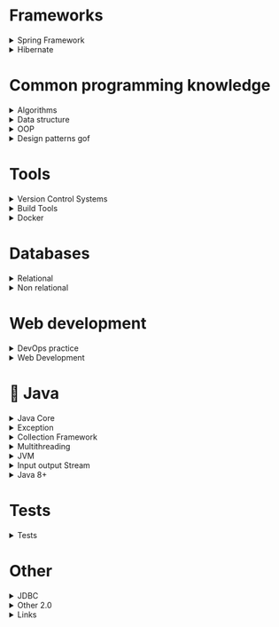 # Frameworks

<details>
  <summary> Spring Framework</summary>

## 🌱 Spring Framework


<details>
<summary>Spring Core</summary>

### Spring Core

#### 1. Scope бина

* singleton. Создается один единственный объект в контейнере. Значение по умоланию
* prototype. Возможность создать несколько объектов
* request. Создание объекта при каждом HTTP-запросе
* session. Создается объект на каждую HTTP сессию
* global-session. Создаётся один экземпляр бина на каждую глобальную HTTP сессию

#### 2. Способы конфигурации Spring

* XML based configration
* Annotation based configuration
* Java based configuration

#### 3. `@Autowired`, `@Qualifier`, `@Primary`

`@Autowired` находит подходящее значение по типу. `@Qualifier` применяется в случаях, когда по типу подходит несколько
значений, поэтому невозможно определить нужное значение с помощью `@Autowired`. `@Primary` используется над оперделенным
значением, которое нужно заинжектить, это как значение по умолчанию.

#### 4. В чем отличие сквозной функциональности и АОП?

Сквозная функционасть (Cross-cutting concern) – это функциональность, рассеянная по всему исходному коду ПО,
систематически независимая от предметной области. АОП предоставляет возможность вызывать код сквозных функций без
изменения исходного кода программы в определенный момент работы программы.

#### 5. `ApplicationContext` vs `BeanFactory`

Оба являются IoC контейнерами. `BeanFactory` обеспечивает базовую функциональность. `ApplicationContext` это
sub-interface `BeanFactory` и соответственно расширяет функциональность последнего.
Различия:

1. `BeanFactory` поддерживает ленивую загрузку, то есть он загружает бины по требованию, в то время
   как `ApplicationContext` загружает все бины сразу. Это значит, что `BeanFactory` потребляет меньше памяти.
2. `ApplicationContext` поддерживает внедрение зависимостей на основе аннотаций, а также легкую интеграцию с Spring AOP,
   а также другой полезный функционал. У `BeanFactory` этого нет

#### 6. `AnnotationConfigApplicationContext` и `ClassPathXmlApplicationContext`

`ApplicationContext context = new AnnotationConfigApplicationContext(AccountConfig.class);`
`ApplicationContext context = new ClassPathXmlApplicationContext("applicationcontext/user-bean-config.xml");`

#### 7. Как решить циклическую зависимость? Когда BeanA хочет заижектить BeanB, а BeanB хочет заинжектить BeanA.

1. Redesign
2. Использовать внедрение сеттера (или внедрение поля) вместо внедрения конструктора. Таким образом, Spring создает
   bean-компоненты, но зависимости не внедряются до тех пор, пока они не потребуются.
3. Использовать `@Lazy`. Внедряеммый компонент создатся только когда он непосредственно будет нужен:
   `@Component
   public class CircularDependencyA {

   private CircularDependencyB circB;

   @Autowired
   public CircularDependencyA(@Lazy CircularDependencyB circB) {
   this.circB = circB;
   }
   }
   `

#### 8. Как работает `@Transactional`?

#### 9. Этапы поднятия контекста.

https://habr.com/ru/post/222579/

#### 10. Виды автоматического связывания

* По имени, autowire byName,
* По типу, autowire byType,
* Через конструктор, autowire by constructor

#### 11. Bean life cycle

(annotated/xml)BeanDefinitionReader - сканирует xml и все что там видит переводит в BeanDefinition. BeanDefinition
хранит в себе информацию про бины. Контейнер отвечает за создание и хранение всех бинов.

1. Приходит `BeanDefenitionReader` в контекст, считывает декларации бинов и кладет их
   в `BeanDefenition`. `BeanDefenitions` это такая мапа, где хранится id бина, есть ли у него init-метод и все остальные
   прописанные подробности бина
2. Далее `BeanFactory` создает по нашим классам и `BeanDefenitions` объекты и помещает их в `IoC Container`. Важное
   замечание, что все бины-singletons создаются сразу при поднятии контекста и складываются в контейнер. А все
   prototypes создаются когда они нужны и не хранятся в контейнере. Это причина по которой destroy-метод для
   prototype-бина не будет работать.
3. `BeanPostProcessor` позволяет настроить наши бины до того как они попали в контейнер. Это интерефейс, у которого есть
   два метода: `postProcessorBeforeInitialization` и `postProcessorAfterinitialization`. Между ними вызывается
   init-метод (@PostConstruct если описываем аннотации с помощью аннотирования). Зачем нужен init-метод, если есть
   конструктор? Если в конструкторе мы хотим обратиться к каким-то вещам (к полю, например), которые должен настроить
   Spring, их еще нет. То есть, спринг использует конструктор чтобы создать объект и только потом настраивает объект.
4. `ApplicationListener` умеет слушать контекст спринга. Он используется как третий конструктор в трехфазовом
   конструкторе. Используется с помощью аннотации @AfterProxy.
5. `BeanFactoryPostProcessor` позволяет настраивать BeanDefenitions до того как создаются бины. Работает
   до `BeanPostProcessor`
6. `ClassPathBeanDefinitionScanner` ищет все бины аннотированные аннотацией @Component, или то, что включает в себя
   @Component

#### 12. Какие могут возникнуть проблемы, если применить @Autowired над полями?

#### 13. Что такое `EntityManager`?

</details>

<details>
<summary>Spring MVC</summary>


### Spring MVC и немного REST

#### 1. DispatcherServlet

Каждый веб-запрос, который должен обрабатывать Spring MVC проходит через DispatcherServlet, то есть он является единой
точкой входа для приложения. DispatcherServlet может делегировать обработкузапроса контроллеру, то есть классу
помеченому аннотацией @Controller. По своей сути является обычным сервлетом, наследуется от HttpServlet. Создается при
запуске приложения, а не при первом запросе к приложению. Это связано с тем, что диспетчер сервлетов сопостовляет
запросы контроллерам и все такое, и это занимает время, поэтому лучше сделать это до получения первого запроса, а не во
время обработки первого запроса. Настраивается с помощью web.xml.

#### 2. `@RequestMapping`

Раньше ипользовалась для методов с указанием http-метода, который будет обрабатывать запрос. Для методов появились
аннотации @GetMapping, @DeleteMapping, @PutMappingn и т.д. Сейчас используется на уровне класса для описания URL

#### 3. `@RequestParam` и `@PathVariable`

@RequestParam используется для обработки параметра из http-запроса.       
@PathVariable извлекает данные из URL

#### 4. `@ResponceBody` и `@RequestBody`

Аннотация `@ResponseBody` ставится на методы, которые работают с данными, а не с моделями. Ее не требуется указывать
явно, если используется `@RestController`. Обычные методы возвращают Model, а методы аннотированные `@ResponseBody`
возвращают объекты, которые конвертируются в медиа-файлы (например, в JSON) с помощью HttpMessageConverter.           
Вы можете использовать аннотацию `@RequestBody` на параметре метода, для того чтобы тело запроса конвертировалось в этот
параметр.

#### 5. Что такое View?

Используется для отображения данных пользователю. Это может быть JSP, Thymeleaf

#### 6. `@RestController`

`@RestController` ставится на класс-контроллер вместо `@Controller`. Она указывает, что этот класс оперирует не
моделями, а данными. Она состоит из аннотаций `@Controller` и `@RequestBody`.

#### 7. Что такое `HttpMessageConverter`?

`HttpMessageConverter` конвертирует запрос в объект и наоборот.       
Spring имеет несколько реализаций этого интерфейса, а вы можете создать свою.       
В этом случае DispatcherServlet не использует Model и View.         
В REST вообще не существует Model и View. Есть только данные, поставляемые контроллером, и представление ресурса, когда
сообщение конвертируется из медиа-типа(json, xml...) в объект.

#### 8. `RestTemplate` vs `WebClient`

`RestTemplate` это синхронный клиент для выполнения HTTP-запросов. `RestTemplate` отправляет запрос, и простаивает,
ожидая пока будет доступен ответ, из-за чего является намного медлительнее, чем `WebClient`, который получает "
уведомление" о том, что ответ доступен.

#### 9. Асинхронные запросы

Асинхронный запрос позволяет выполнить нам "тяжеловесный" запрос, например извлечение большого количества данных из бд,
не блокируя выполнение основного потока. То есть наш "тяжеловесный" поток будет выполняться, но приложение не будет
простаивать, дожидаясь пока запрос выполнится, а продолжит свою нормальную работу.

#### 10. WebSockets

WebSockets — это двунаправленное, **постоянное** соединение между веб-браузером и сервером. Как только соединение
WebSocket установлено, соединение остается открытым до тех пор, пока клиент или сервер не решит закрыть это соединение.
Это быстрее, чем http-запросы, так как избегает все "все рукопожатия" при каждой передаче данных.     
Типичным вариантом использования может быть ситуация, когда в приложении несколько пользователей общаются друг с другом,
например, в чате.

</details>

<details>
<summary>Spring Boot</summary>

### Spring Boot

#### 1. Что нам дает Spring Boot?

* Встроенный сервер-приложение - контейнера сервлетов (Tomcat)
* Авто-кнфигурация
* Страртеры

#### 2. Какие аннотации включены в `@SpringBootApplication`?

* `@Configuration`
* `@EnableAutoConfiguration`
* `@ComponentScan`

#### 3. Что такое стартеры?

Эта такая зависимоть, которая содержит в себе другие зависимости. В итоге вместо того чтобы добавить несколько
зависимостей, мы добавляем одну, которая содержит в себе
список нужных нам зависимостей.
Также благодаря стартерам у нас настраивается авто-конфигурация.

#### 4. Есть разница если мы используем starter'ы илии пропишем все зависимости вручную, кроме того что изменится количество строк?

У стартеров есть автоконфигурация. Поэтому благодаря стартерам нам не надо настраивать конфигурацию вручную.

#### 5. Как создать свой стартер?

Краеугольным камнем инфраструктуры Spring Boot являются __AutoConfiguration-классы__, которые Spring Boot находит при
запуске приложения и использует для автоматического создания и конфигурирования бинов.

#### 6. `@ComponentScan`, `@Import`

С помощью `@ComponentScan` указывается место, в котором нужно искать бины для создания. Если место не указано, то
сканироваться будет текущий пакет.          
`@Import` указывает конкретное место, конкретный класс, откуда мы хотим взять бины.

#### 7. `@Component`

Помечаем класс, который хотим собрать в бин.

#### 8. `@Component` vs `@Bean`

1. `@Component` auto detects and configures the beans using classpath scanning whereas `@Bean` explicitly declares a
   single bean, rather than letting Spring do it automatically.
2. `@Component` is a class level annotation whereas `@Bean` is a method level annotation and name of the method serves
   as the bean name.
3. `@Component` need not to be used with the `@Configuration` annotation where as `@Bean` annotation has to be used
   within the class which is annotated with `@Configuration`.

#### 9. `@Service`, `@Repository`

Помимо `@Component` в обоих аннотациях, в `@Repository` зашита обработка исключений. В `@Service` нет дополнительных
функций, это просто маркер, что этот класс содержит бизнес-логику.

#### 10. Differences between `applicationContext.xml` and `spring-servlet.xml` in Spring

In short, `applicationContext` is the central interface in Spring. It provides configuration information for an
application. `spring-servlet.xml`is part of the Spring MVC framework. We declare in this file the component scans for
controllers.

</details>

</details>




<details>
    <summary>Hibernate</summary>

#### 1. Что такое `ORM`?

ORM (Object-Relational Mapping) - технология программирования, которая позволяет предствавлять БД в виде сущностей
объектно-ориентированного программирования.

#### 2. Что такое `JPA`?

JPA (Java Persistence API) - это спецификация которая описывает какими средствами мы можем связать БД и сущности ООП.

#### 3. Что такое `Hibernate`?

Hibernate - это реализация JPA.

#### 4. Что такое проблема `n+1` и как она решается в Hibernate?

Проблема N + 1 возникает, когда фреймворк доступа к данным выполняет N дополнительных SQL-запросов для получения тех же
данных, которые можно получить при выполнении одного SQL-запроса. Проблема заключается в выполнении множества
дополнительных запросов, которые в сумме выполняются уже существенное время, влияющее на быстродействие.

_Эти дополнительные SQL select-ы нужны для заполнения поля, ссылающегося на другую сущность(и).     
Здесь N — количество объектов, возвращаемых первым явным select-ом. Для каждого из них надо заполнить поле, вот и
получается еще N select-ов._

Для решения проблемы использум не простой select, а select с join fetch, который преобразуется в SQL с inner join.
Рекомендуется также всегда выставлять fetch = FetchType.LAZY — на те случаи, когда заполненное поле Topic не нужно.

#### 5. Стратегии наследования в Hibernate

1. __(depricated)__  Своя таблица для каждого класса иерархии.   
   Допустим, есть какой-то базовый класс. От него наследуются два класса. Эти два класса будут отображением двух таблиц
   в бд. Чтобы технически это провернуть
   нужно базовый класс пометить аннотацией `@MappedSuperclass`, а производные классы традиционным `@Entity`. Тогда в
   табличках, которые соответсвуют производным классам, будут колонки соответсвующие полями как из производного класса,
   так и из базового. Если мы хотим чтобы название колонки в таблице отличалось от имени поля в родительском классе, то
   для этого есть аннотация `@AttributeOverride`, которая применима для данной стратегии._

2. Одна таблица для каждого класса с объединениями (UNION).   
   Аналогична пункту 1, но имеет ряд преимуществ. Для реализации данной стратегии следует базовый класс пометить
   аннотациями `@Entity` и `@Inheritance(strategy = InheritanceType.TABLE_PER_CLASS)`. Также в базовом классе необходим
   идентификатор.
   _Недостатки:_ появляются проблемы с генераторами ключей и другие проблемы целостности данных.   
   _Не рекомендуется использовать._

3. `Single Table`   
   Нужна если мы имеем иерархию классов, которую мы хотим отобразить на одну таблицу. Над базовым классом используем
   аннотации `@Entity` и `Inheritance (strategy = InheritanceType.SINGLE_TABLE)`. Также есть одна особенность реализации
   такой стратегии. Она заключается в том, что для каждого запроса будет определяться конкретный подклас с
   помощью `селектора`. Поэтому нужно базовый класс пометить
   аннотацией `@DiscriminatorColumn(name = "some_column_name")`. Каждый класс иерархии может указать свое значение
   селектора с помощью аннотации `@DiscriminatorValue("name")`. Базовому классу также необхид идентификатор.   
   _Преимущества:_ избегаем джоинов   
   _Недостатки:_ теряем третью нормальную форму и не можем указать NOT NULL (???)
4. `Joined Table`  
   Каждый класс иерархии соответсвует таблице в бд. Базовый класс должен содержать
   аннотацию `@Entity`, `@inheritance (strategy = InheritanceType.JOINED)`, должен содержать идентификатор.    
   _Преимущества:_ сохраняем третью нормальную форму, можем указать NOT NULL   
   _Недостатки:_ Появляются JOIN в запросах

#### 6. Отношения композиции.

_OneToOne_ не рекомендуется использовать, так как у нас появляется неоправданный JOIN. Для отображения композиции в
общую таблицу следует использовать `@Embedable` (над полем) или `@Embeded` (над классом). Эти аннотации взаимозаменяемы.

#### 7. Entity Manager

Каждый экземпляр Entity Manager (EM) определяет сеанс взаимодействия с БД.

#### 8. Стратегии генерации первичного ключа

Генераторы нужны для того, чтобы определять каким образом наши сущности будут получать значения.

* __GenerationType.AUTO__ - выбор осуществляется самим Hibernate, выбор осуществляется на основании диалекта. Не самый
  лучший способ, так как лучше определять стратегию явно
* __GenerationType.IDENTITY__ - первичный ключ будет генерироваться на основании типа данных identity, который встроен в
  БД
* __GenerationType.SEQUENCE__ - используется последовательность - специальный объект БД для генерации уникального числа
* __GenerationType.TABLE__ - используется отдельная таблица для генерации и хранения первичного ключа. Имеет наихудшую
  производительность, рекомендуетсяя избегать

#### 9. Fetch стратегии

1. LAZY - данные подгружаются при первом запросе к ним
2. EAGER - данные подгружаются при создании объекта

#### 10. Виды кэша в Hibernate

Довольно часто в java приложениях с целью снижения нагрузки на БД используют кеш.

* Кеш первого уровня (first-level cache) - этот кеш привязан к объекту сессии. Hibernate использует его по умолчанию и
  его нельзя отключить.
* Кеш второго уровня (second-level cache) - если кэш первого уровня привязан к одной сессии, то кэш второго уровня может
  пользваоться всеми сессиями, поэтому у него шире функционал и возможности. У Hibernate нет своей реализации такого
  кеша, поэтому его надо дополнительно настраивать. Также чтение из кеша второго уровня происходит если объект не был
  найден в кеше первого уровня. Кэш второго уровня не хранит сами объекты, а лишь информацию об объектах (в структуре
  похожей на мапу). По умолчанию зависимости класса не кэшируются, но это можно настроить.
* Кеш запросов (query cache) - кэширует запросы. В отличии от кэша второго уровня в качестве ключа к данным кеша
  выступает не идентификатор объекта, а совокупность параметров запроса. А сами данные - это объекты удовлетворяющие
  параметрам запроса.

#### 11. Различие методов `get()` и `load()`.

#### 12. `@Transient`

Поле помеченное такой аннотацией не будет добавлено в БД.

#### 13. Требования к классу Entity

1. Должен быть помечен аннотацией `@Entity`
2. Должен иметь конструктор без аргументов
3. Класс не должен быть final
4. Должен иметь поле помеченное аннотацией `@Id`.

#### 14. `@Transactional`

https://easyjava.ru/spring/spring-data-access/izolyaciya-i-rasprostranenie-tranzakcij-v-spring/

#### 15. Cascade Types

Определяет взаимоотношения между объектами

* ALL поддержка всех каскадных типов
* PERSIST распространяет операцию сохранения от родительского к дочернему объекту. When we save the person entity, the
  address entity will also get saved
* MERGE
* REMOVE если удаляем данные родителя, удалятся и дочерние данные
* REFRESH
* DETACH

</details>

# Common programming knowledge



<details>
    <summary>Algorithms</summary>

#### 1. Сложность алгоритма

Обычно оценивают **по времени** выполнения **или** **по** используемой **памяти**.   
Как я поняла, обычно сложность алгоритмов сортировки и поиска оценивают по времени.

_n_ — количество элементов входных данных. Проще говоря, нужно понимать сколько нам нужно перебрать элементов, чтобы
достигнуть нужного. Дальше со временем и памятью это навороты из математики

**O(n) — линейная сложность**       
Например, чтобы найти максимальный элемент в не отсортированном массиве, нужно пройтись _по всем_ элементам этого
массива.

**O(log(n)) — логарифмическая сложность**            
Логарифмом числа b по основанию a называют показатель степени с основанием a, равной b. То есть, **попросту говоря,
логарифм — это степень, в которую нужно возвести a для получения b**. По идее, теперь можно понять почему алгоритм с
логарифмической сложностью быстрее: логарифм от n с основанием 2 меньше, чем n и n2

**O(n log(n)) — линейно-логарифмическая сложность**      
O(n*log(n))

**O(n2) — квадратичная сложность**    
По идее тут все понятно

## Алгоритмы сортировки

#### 1. Сложность алгоритмов сортировки

![alt-текст](https://github.com/Primisen/interview/blob/master/pictures/%D1%81%D0%BB%D0%BE%D0%B6%D0%BD%D0%BE%D1%81%D1%82%D1%8C%20%D0%B0%D0%BB%D0%B3%D0%BE%D1%80%D0%B8%D1%82%D0%BC%D0%BE%D0%B2%20%D1%81%D0%BE%D1%80%D1%82%D0%B8%D1%80%D0%BE%D0%B2%D0%BA%D0%B8.png)

#### 2. Пузырьковая сортировка

Сравниваем соседние элементы, если они расположены не по порядку, то меняем их местами. Так проходимся по всему массиву
несколько раз пока не отсортируем весь массив. Прост в понимании, но зато очень непроизводительный.

#### 3. Быстрая сортировка

Выбирается случайный элемент, вокруг которого мы сортируем остальные элементы: меньшие перемещаем левее этого элемента,
большие ставим правее. Далее рекурсивно мы сортируем таким же способом левую и правую часть от этого элемента.

#### 4. Сортировка вставками

В общем, по порядку идем по элементам массива. Берем элемент и сразу же ставим его в нужную позицию в массиве. Так
массив условно делится на отсортированную часть и несортированную.

![](https://github.com/Primisen/interview/blob/master/pictures/%D1%81%D0%BE%D1%80%D1%82%D0%B8%D1%80%D0%BE%D0%B2%D0%BA%D0%B0%20%D0%B2%D1%81%D1%82%D0%B0%D0%B2%D0%BA%D0%B0%D0%BC%D0%B8.gif)

#### 5. Сортировка слиянием

Массив делится на подмассивы до тех пор, пока каждый подмассив не будет содержать по одному элементу. Далее происходит
слияние. Каждый подмассив сортируется с соседним и сливается, образуя отсортированный подмассив из двух элементов. Далее
каждый из этих подмассивов по два элемента снова сортируется с соседним и сливается и так до конца сортировки.

![](pictures/Merge-sort-.gif)

#### 6. Сортировка выбором

Условно делим массив на две части: отсортированную часть и неотсортированную. В неотсортированной части (при первой
итерации это весь массив) находим _наименьший_ элемент и _меняем_ его с первым элементом. И так далее: снова в
неотсортированном подмассиве ищем наименьший элемент и меняем его с первым элементом неотсортированного подмассива.

![](pictures/selection-sort.gif)

#### 7. Какую сортировку Java использует по умолчанию?

* Быструю сортировку.
* Параллельную сортировку (с Java 8)

## Алгоритмы поиска

#### 1. Линейный поиск

Все элементы поочередно, линейно сравниваются с искомым

#### 2. Бинарный поиск

Работает только на отсортированной структуре данных.            
Сравниваем средний элемент с искомым. Если средний элемент больше искомого, значит ищем в левой половине, там где
элементы меньше, иначе ищем в правой половине от среднего. И так рекурсивно пока не надем нужное значение.


</details>





<details>
    <summary>Data structure</summary>

#### 1. Часто используемые структуры данных

* Массив (Array)
* Стек (Stack)
* Очередь (Queue)
* Связный список (Linked List)
* Дерево (Tree)
* Граф (Graph)
* Префиксное дерево (Trie)
* Хэш-Таблица (Hash Table)

#### 2. Сложность структур данных

![alt-текст](https://github.com/Primisen/interview/blob/master/pictures/%D1%81%D0%BB%D0%BE%D0%B6%D0%BD%D0%BE%D1%81%D1%82%D1%8C%20%D1%81%D1%82%D1%80%D1%83%D0%BA%D1%82%D1%83%D1%80%20%D0%B4%D0%B0%D0%BD%D0%BD%D1%8B%D1%85.png)

#### 3. Stack

LIFO — Last in first out

#### 4. Queue

FIFO — First in first out

#### 5. Виды деревьев

* Бинарное дерево

#### 6. Бинарное дерево

Значение левого потомка меньше значения родителя, а значение правого потомка больше значения родителя.

#### 7. Виды деревьев

#### 8. Какие преимущества и недостатки красно-черного дерева?

#### 9. хэш-таблица

</details>





<details>
    <summary>OOP</summary>

#### 1. Что такое полиморфизм?

Интерфейс один, поведение разное. При этом сущности взаимозаменяемы: где используем базовый класс, там мы можем
использовать и производный класс.

#### 2. Виды полиморфизма в Java

Раннее (статическое) связывание - перегрузка.
Позднее (динамическое) связыванеи - переопределение.

#### 3. Ассоциация; агрегация, композиция.

Ассоциация означает связь между классами. Агрегация и композиция частные случаи ассоциации.

Агрегация означает слабую связь между классами: когда классы могут существовать отдельно друг от друга. В таком случае
объект, от которого зависит проектируемый класс, создается
в другом месте (не в самом классе) и внедряется через конструктор.

Композиция означает сильный вид связи: когда внедряемый объект не может существовать отдельно от проектируемого класса.
В таком случае объект создается в самом классе.

![alt-текст](https://github.com/Primisen/interview/blob/master/pictures/association.png "")


</details>




<details>
    <summary>Design patterns gof</summary>

#### 1. Классификация паттернов проектирования

* порождающие - создают объекты
* структурные - создают иерархии классов
* поведенческие - определяют взаимодейвие между объектами

#### 2. Шаблон проектирования `Proxy`

Предоставляет объект, который перехватыет все сообщения к другому объекту и контролирует доступ к другому объекту.

В каких случаях полезен: например, создание реального объекта может быть сложным и ресурсозатратным, и в proxy мы можем
оптимизировать всё это.

Схема: Есть интерфейс, с которым работает клиент. Этот интерфейс реализует какой-то основной класс и наш класс proxy.
Так как класс-прокси имеет в себе ссылку на основной класс,
он управляет жизненным циклом основного класса. И, в итоге, клиент будет работать именно с классом proxy.
![alt-текст](https://github.com/Primisen/interview/blob/master/pictures/proxy.png "Proxy")

#### 3. `Decorator`

Дополнительное поведение для нашего объекта. Мы оборачиваем наш класс в обертки, у которых есть дополнительный
функционал. В итоге функционал всех оберток сложится и выполнится.
Пример кода:
`Decorator c = new DecoratorHello(new DecoratorComma(new DecoratorSpace(new MainComponent())));`

#### 4. Виды `Proxy`, в чем их отличия

#### 5. Паттерн Стратегия, привести пример из жизни

Поведенческий паттерн. Его задача - обозначить алгоротмы для решения схожих задач, вынести эти алгоритмы в отдельные
классы и по ходу выполнения программы использовать нужный алгоритм. Схожие задачи - это могут быть фильтры. Если мы
создадим один класс для всех-всех фильтров, то этот класс разрастется, методы будут сильно связаны и изменены, возрастет
риск возникновения багов, поэтому эти фильтры лучше разнести по разным классам по категориям. И в нужном месте
подставить нужную реализацию.

#### 6. Шаблонный метод

Поведенческий паттерн. Тут всё просто, есть класс в котором определен базовый алгоритм, от него наследуются классы,
которые могут добавлять детали к этому алгоритму, но при этом основу алгоритма они не изменяют.

#### 7. Паттерн Состояние, привети пример из жизни

Поведенческий шаблон проектирования. Паттерн позволяет менять поведение в зависимости от своего состояния.

#### 8. Паттерн Комманда

Как я поняла, этот паттерн инкапсулирует какое-то действие. В зависимости от ситуации, будет применено конкретное
действие, конкретная комманда.

#### 9. Чем отличается паттерн Состояние от паттерна Стратегии?

Выбор определенного поведения зависит от состояния объекта в случае с паттерном Состояние, а в случае со Стратегией
выбор реализации осуществляется клиентом.


</details>




# Tools





<details>
    <summary>Version Control Systems</summary>

<details>
<summary>Common questions</summary>

### Common question

#### 1. Для чего нужны системы контроля версий?

Системы контроля версий сохраняют разные версии файлов. Это дает нам возможность просмотреть историю измения файла, а
также вернуть состояние файла к предыдущей версии.

#### 2. Виды систем контроля версий

* **Локальная VCS**. В БД хранятся записи обо всех изменениях файлов. Позволяет откатиться к предыдущим изменениям, но
  является абсолютно локальной, что неудобно при работе в команде. Примером является _RCS_.
* **Централизованная VCS**. Все изменения файлов хранятся на едином сервере. Упрощает коллективную работу, так как
  сервес с исходным кодом доступен нескольким людям, но в случаее неисправности сервера, весь исходный код будет утерян,
  так как хранится в единственном экземпляре только на сервере. Примеры — CVS, Subversion(SVN), Perforce.
* **Распределенная VCS**. Хранение кода стало более надежным, так как он хранится у каждого локально, что позволяет его
  восстановить из любой локальной копии. Mercurial, Bazaar, Darcs и Git.

#### 3. SVN vs Git

* Git распределенная система контроля версий, SVN централизованная
* Git сохраняет метаданные об изменениях файла, SVN сохраняет сами файлы. Git экономит место и получается рабтает
  быстрее
* В Git проще процесс сливания веток, в SVN сложнее, конфликты приходится разруливать руками
* SVN проще Git'а в освоении

</details>

<details>
<summary>Git</summary>

### Git

#### 1. Модели/стратегии ветвления в Git

**GitHub Flow**

1. Код в ветке master должен быть всегда рабочим и готовым к развертыванию в любое время.
2. При разработкеновой функциональности создается новая ветка от master-ветки и дается ей понятное, говорящее название.
   Разработка новой функциональности ведется только в этой новой ветке.
3. После того как функционал написан, открыть pull request, после ревью и апрува код мержится в master.
4. Новая версия мастера тут же должна быть развернута на сервере.

**GitFlow**

1. От master ветки создается ветка development в которой ведется разработка. Master по-прежнему остается всегда рабочим.
2. От development-ветки может быть создано три типа веток: feature-ветка (разработка новой фнкциональности),
   release-ветка (после написания функционала в этой ветке ведется подготовка к релизу новой версии приложения и
   устранению дефектов), hotfix-ветка (быстрое утсранение дефектов обнаруженных в проде самими пользователями). Все
   мержится сразу в development и только потом в master.

**The Forking Workflow**                
Обычно применяется для open-source разработки. Сущетвует оригинальный репозиторий. Тот кто хочет внеси изменения в этот
репозиторию делают форк репозитория, и работает в дрегом репозиториии. Владелец оригинального репозитория вправе
отклонить предлагаемые изменения. Или смержить их в оригинальный репозиторий.

#### 2. Основные состояния файлов

_измененный_, _индексированный_, _зафиксированный_

_You are changed file_, _git add_, _git commit_

#### 3. Merge vs Rebase

Обе комманды предназначены для внесения изменений из одной ветки в другую, но делают они это по-разному.            
`git merge` объединяет несколько веток, история коммитов остается в первозданном виде, добавляется только коммит
слияния.           
`git rebase` повторно применяет коммиты поверх другой базовой ветки. По сути создаются совершенно новые коммиты, хоть и
идентичные по содержанию со старыми. Старые тем временем удаляются.

* При merge мы решаем возникшие конфликты в одном коммите слияния. При rebase мы проходимся по каждому коммиту, и
  разрешаем конфликты в каждом коммите.

Git merge:          
![alt-текст](https://github.com/Primisen/interview/blob/master/pictures/git-merge.png "merge")

Git rebase:             
(P.S. из ветки feature сделан rebase ветки main)            
![alt-текст](https://github.com/Primisen/interview/blob/master/pictures/git-rebase.png "rebase")

Еще про rebase.         
Как делать не надо (из ветки main сделан rebase ветки feature):         
![alt-текст](https://github.com/Primisen/interview/blob/master/pictures/git-rebase-BAD-practice.png "так делать не надо")

#### 4. cherry-peak

Позволяет забрать коммит из одной ветку и вставить ее в текущую.

#### 5. Как из нескольких коммитов сделать одни?

`git squash`

#### 6. interactive rebase

Инструмент для исправления коммитов.

#### 7. `git stash` и `git stash applye`

`git stash` — откладывает изменения         
`git stash applye` — возвращает отложенные изменения

</details>
</details>




<details>
<summary>Build Tools</summary>


<details>
<summary>Common questions</summary>


### Common

#### 1. Какие есть сборщики проектов?

* _Ant_            
  Основным преимуществом Ant является его гибкость. Ant не навязывает никаких соглашений о написании кода или структуры
  проекта. Следовательно, это означает, что Ant требует, чтобы разработчики сами писали все команды, что иногда приводит
  к огромным файлам построения XML, которые трудно поддерживать.
  Поскольку никаких соглашений нет, простое знание Ant не означает, что мы быстро поймем любой файл сборки Ant. Скорее
  всего, потребуется некоторое время, чтобы привыкнуть к незнакомому файлу Ant, что является недостатком по сравнению с
  другими, более новыми инструментами.              
  Для описания сборки используется xml-файл           
  В начале не было встроенной поддержки зависимостей, что и привело к созданию Maven

* _Maven_               
  Встроенная поддержка зависимостей, строгая структура проекта. Поддерживает плагины. Также используется xml-файл для
  описания сборки.        
  Из-за строгой стандартизации, в мавен сложно описать собственные сценарии сборки, сложная настройка цели (что такое
  цели в maven см. ниже). Поэтому пояился Gradle, который вмещает в себе гибкость Ant и фичи Maven

* _Gradle_      
  Gradle использует обственный DSL (Domain Specific language, DSL — «язык, специфичный для предметной области») — язык
  программирования, специализированный для конкретной области применения) основанный на Groovy или Kotlin. Это привело к
  уменьшению размера файлов конфигурации и уменьшению беспорядка, поскольку язык был специально разработан для решения
  конкретных проблем предметной области.             
  Файл конфигурации Gradle по соглашению называется build.gradle в Groovy или build.gradle.kts в Kotlin.

</details>

<details>
<summary>Maven</summary>

### Maven

#### 1. Maven Build Lifecycle

There are three built-in lifecycles:

* _default_: the main lifecycle, as it's responsible for project deployment
* _clean_: to clean the project and remove all files generated by the previous build
* _site_: to create the project's site documentation      
  Each lifecycle consists of a sequence of phases. The default build lifecycle consists of 23 phases, as it's the main
  build lifecycle.
  On the other hand, the clean life cycle consists of 3 phases, while the site lifecycle is made up of 4 phases.

#### 2. Maven Phase

A Maven phase represents a stage in the Maven build lifecycle. Each phase is responsible for a specific task.

Here are some of the most important phases in the default build lifecyc le:

* **validate**: check if all information necessary for the build is available
* **compile**: compile the source code
* **test-compile**: compile the test source code
* **test**: run unit tests
* **package**: package compiled source code into the distributable format (jar, war, …)
* **integration-test**: process and deploy the package if needed to run integration tests
* **install**: install the package to a local repository
* **deploy**: copy the package to the remote repository           
  Пропустить фазу нельзя, если, к примеру, мы запускаем фазу package, то все предыдущие фазы выполнятся

#### 3. Maven Goal

Each phase is a sequence of goals, and each goal is responsible for a specific task.

When we run a phase, all goals bound to this phase are executed in order.

Here are some of the phases and default goals bound to them:

* compiler:compile – the compile goal from the compiler plugin is bound to the compile phase
* compiler:testCompile is bound to the test-compile phase
* surefire:test is bound to the test phase
* install:install is bound to the install phase
* jar:jar and war:war is bound to the package phase

#### 4. В чем отличие `<dependencies>` от `<dependencyManagement>`?

Maven поддерживает что-то типо наследования, когда, например, у нас есть два maven-проекта и мы хотим связать их, то мы
создаем третий maven-проект, который будет являться родительским для наших двух.       
Когда у нас такой проект, есть риск того, что в кадом подпроекте будут свои _версии_ зависимостей.      
Решением такой проблемы может быть `<dependencyManagement>`. В родительском pom.xml в теге `<dependencyManagement>` мы
описываем зависимости и их версии. Далее, при добавлении зависимостей в дочерний pom.xml, мы не указываем версию — она
подтягивается из родительского проекта из тега `<dependencyManagement>`. Таким образом мы можем использовать
унифицированные версии для зависимостей дочерних модулей, не указывая версию в каждом дочернем модуле.

#### 5. `scope` в зависимостях

Dependency scope is used to limit the transitivity of a dependency and to determine when a dependency is included in a
classpath.

There are 6 scopes:

_compile_       
This is the default scope, used if none is specified. Compile dependencies are available in all classpaths of a project.
Furthermore, those dependencies are propagated to dependent projects.

_provided_       
This is much like compile, but indicates you expect the JDK or a container to provide the dependency at runtime. For
example, when building a web application for the Java Enterprise Edition, you would set the dependency on the Servlet
API and related Java EE APIs to scope provided because the web container provides those classes. A dependency with this
scope is added to the classpath used for compilation and test, but not the runtime classpath. It is not transitive.

_runtime_        
This scope indicates that the dependency is not required for compilation, but is for execution. Maven includes a
dependency with this scope in the runtime and test classpaths, but not the compile classpath.

_test_       
This scope indicates that the dependency is not required for normal use of the application, and is only available for
the test compilation and execution phases. This scope is not transitive. Typically this scope is used for test libraries
such as JUnit and Mockito. It is also used for non-test libraries such as Apache Commons IO if those libraries are used
in unit tests (src/test/java) but not in the model code (src/main/java).

_system_     
This scope is similar to provided except that you have to provide the JAR which contains it explicitly. The artifact is
always available and is not looked up in a repository.

_import_     
This scope is only supported on a dependency of type pom in the <dependencyManagement> section. It indicates the
dependency is to be replaced with the effective list of dependencies in the specified POM's <dependencyManagement>
section. Since they are replaced, dependencies with a scope of import do not actually participate in limiting the
transitivity of a dependency.

#### 6. Как вынести версии зависимостей Spring в одно место?

    <properties>
        <spring.version>4.2.0.RELEASE</spring.version>
    </properties>

    <dependencies>
        <dependency>
            <groupId>org.springframework</groupId>
            <artifactId>spring-context-support</artifactId>
            <version>${spring.version}</version>
        </dependency>
    </dependencies>  

#### 7. Различие между jar vs war

И то, и то является архивом, но **war** используется только для web-приложений. Для запуска war-архива нам нужен сервер,
напрмер, Tomcat. Также имеет строгую структуру. **Jar** может иметь любую структуру, использоваться в качестве
java-библиотек, плагинов, любого другого приложения.

#### 8. Что такое артефакты?

Артефакт — это результат, созданный после сборки проекта Maven. Это может быть, например, jar , war или любой другой
исполняемый файл.

#### 9. Работа с плагинами

Чтобы добавить Мавен-плагин в проект, его описание, аналогично зависимостям, нужно поместить в pom.xml в тег `<build>`
и `<plugins>`.

</details>

</details>

<details>
<summary>Docker</summary>
</details>


# Databases

<details>
    <summary>Relational</summary>

#### 1. Что такое ACID и за счет чего обеспечивается каждое правило?

+ __Атомарность__ означает что транзакция или выполнится полностью, или не выполнится вообще. Не будет так, что часть
  команд транзакции выполнится, а другая часть нет. Обеспечивается с помощью rollback(система откатится до предыдущего
  состояния)
+ __Согласованность__ - значит что данные сохраняют свою целостность, логичность, что они будут находиться в таком виде,
  в каком задумывалась. Обеспечивается самим разработчиком
+ __Изолированность__ - означает что все транзакции выполняются изолированно друг от друга, то есть одна транзакция не
  сможет прочить/использовать данные другой транзакции. Это гарантируется уровнями изолированности
+ __Надеждность__ - даже если что-то произошло с устройством, где выполнилсь транзакции, после починки БД останется в
  исходном состоянии без изменений. Обеспечивается с помощью журнала транзакций

#### 2. Журнал транзакций

СУБД сохраняет информацию для восстаовления БД для случаев логических или физических сбоев.
Если конкретнее, то в последоватльном порядке записываются все изменения, происходившие с БД.

#### 3. Уровни изоляции транзакций

| Уровень изоляции                | Фантомное чтение | Неповторяющееся чтение | "Грязное" чтение | Потерянное обновление |
|---------------------------------|------------------|------------------------|------------------|-----------------------|
| __SERILIZABLE__                 | +                | +                      | +                | +                     |
| __REPEATABLE READ__ (MySQL)     | -                | +                      | +                | +                     |
| __READ COMMITTED__ (PostgreSQL) | -                | -                      | +                | +                     |
| __READ UNCOMMITTED__            | -                | -                      | -                | +                     |

__READ UNCOMMITED__ (самая низкая согласованность, самая высокая производительность)    
__READ COMMITED__         
__REPEATABLE READ__        
__SERIALIZABLE__ (самая высокая согласованность, самая низкая производительность) - две транзакции в обсолютной изоляции
друг от друга.

#### 4. Проблемы параллельного выполнения транзакций

+ __Фантомное чтение__ - одна транзакция выбирает значения по некоторому _условию_ и получила один результат. Потом,
  вторая транзакция добавляет данные, которые соответсвуют этому условию. Первая транзакция повторяет чтение, и получает
  данные, которых раньше не было, то есть _другое количество строк_.
+ __Неповторяющееся чтение__ - транзакция прочитала данные один раз и получила один результат. Потом снова прочитала, но
  получила другие данные. Все дело в том, что вторая транзакция изменила данные во время работы первой. Различие с
  фантомным чтением в том, что здесь не изменяется количество строк, _изменились_ только _существующие данные_.
+ __"Грязное" чтение__ - также одна транзакция изменяет данные, вторая читает. Первая транзакция изменила данные, вторая
  считала эти данные. Первая транзакция откатила свои изменения. Вторая транзакция продолжает работать с измененными
  неактуальными значениями.
+ __Потерянное обновление__ - две транзакции одновременно изменяют одни и те же данные. Исходные данные у обоих
  транзакций были одинаковые, а в итоге в БД запишутся изменения той транзакции, которая закончила работу последней.

#### 6. `HAVING` vs `WHERE`

`HAVING` аналогичен `WHERE` с единственным отличием что он используется для групп.

#### 7. Можно  ли использовать HAVING без WHERE?

Можно.

#### 8. Назовите агрегатные функции в SQL.

SUM, MIN, MAX, AVG, COUNT

#### 9. Что такое SQL инъекции?

Когда мы можем в SQL запрос внедрить SQL команды, который приведут к неправильному поведению программы

#### 9. Cложность поиска по индексу

Логарифмическая `O(log(n))`

#### 9. Виды связей между таблицами в реляционной БД. Как реализуются эти связи?

* Один к одному (Уникальное значение ссылается на другое уникальное значение. Например, когда таблицы связаны по
  первичным ключам)
  ![](https://github.com/Primisen/interview/blob/master/pictures/one-to-one.png)
* Один ко многим (Наиболее часто встречающеея отношение. Когда уникальное значение связано с неуникальным столбцом, то
  есть одной запсии соответсвует несколько других из другой таблицы)
* Многие ко многим

#### 10. Нормализация БД (первые три нормальные формы)

**1.** Нет повторяющихся строк. Каждое поле таблицы содержит одно значение, то есть нет перечислений значений через
запятую

**Плохо:**       
|Фирма|Модели|
|---|---|
|BMW|M5, X5M, M1|
|Nissan|GT-R|
|Nissan|GT-R|

**Хорошо:**       
|Фирма|Модели|
|---|---|
|BMW|M5|
|BMW|X5M|
|BMW|M1|
|Nissan|GT-R|

**2.** Соблюдение 1-ой нормальной формы. Каждый неключевой элемент логически зависит от первичного ключа. Иначе выносим
в отдельную таблицу

**Плохо:**        
|Модель| Фирма| Цена| Скидка |
|---|---|---|---|
|M5| BMW | 5500000 | 5%|
|X5M| BMW | 6000000 | 5%|
|M1| BMW | 2500000 | 5%|
|GT-R| Nissan | 5000000| 10%|

**Хорошо:**
|Модель | Фирма | Цена |
|---|---|---|
|M5 | BMW | 5500000|
|X5M | BMW | 6000000|
|M1 | BMW | 2500000|
|GT-R | Nissan | 5000000|

| Фирма  | 	Скидка |
|--------|---------|
| BMW    | 	5%     |
| Nissan | 	10%    |

**3.** Соблюдение первой и второй нормальных форм. Неключевые столбцы не должны зависеть от других неключевых столбцов (
такая зависимость называется транзитиной)

**Плохо:**       
|Модель| Магазин| Телефон|
|---|---|---|
|BMW | Риал-авто |87-33-98|
|Audi | Риал-авто |87-33-98|
|Nissan| Некст-Авто |94-54-12|

**Хорошо:**     
|Магазин | Телефон|
|--|--|
|Риал-авто| 87-33-98|
|Некст-Авто| 94-54-12|

| Модель | 	Магазин    |
|--------|-------------|
| BMW	   | Риал-авто   |
| Audi   | 	Риал-авто  |
| Nissan | 	Некст-Авто |

#### 11. Масштабирование БД

Применяется в высоконагруженных системах.       
Что делать, когда данные перестают влезать на один сервер? Есть два стандартных механизма масштабирования:      
**Вертикальное**, когда мы просто добавляем в этот сервер память и диски. Это имеет свои пределы — по количеству ядер на
процессор, количеству процессоров, объему памяти.          
**Горизонтальное**, когда мы используем много машин и распределяем данные между ними. Наборы таких машин называются
кластерами. Чтобы поместить данные в кластер, их нужно шардировать — то есть для каждой записи определить, на каком
конкретно сервере она будет размещена.

#### 12. Виды индексов БД

* _Кластеризованный._ Хранит значения в отсортированном порядке: по возрастанию/убыванию, поэтому может быть только
  один. В листьях дерева хранит конкретные значения, а не ссылку на них.
* _Некластеризованный._ Хранит в листьях дерева ссылку на реальные значения.
* _Составной._ Такой индекс может содержать более одного столбца (до 16 столбцов). Может быть как кластеризованнм, так и
  не кластеризованным.
* _Уникальный._ Такой индекс гарантирует уникальность каждого значения в индексируемом столбце.
* _Покрывающий._ Позволяет получить все данные строки без дополнительного обращения к БД.

#### 9. Нереляционные базы данных

#### 10. Как мне объединить два запроса?

#### 11. Какой уровень изоляции в MySQL и PostreSQL по умолчанию?

MySQL - REPEATABLE READ        
PostgreSQL - READ COMMITED

#### 14. JOINS

В эту выборку `INNER JOIN` (или просто `JOIN`) попадают только те записи, для которых есть соответствие в другой
таблице.     
`LEFT JOIN` берет все данные из одной таблицы и присоединяет к ним данные из другой, если они присутствуют. Если нет, то
заполняет их NULL.      
`RIGHT JOIN` работает аналогично

#### 15. Тип SERIAL

Тип данных SERIAL хранит последовательное целое число типа данных INT, которое автоматически назначается сервером базы
данных при вставке новой строки. Серийный начальный номер по умолчанию равен 1, но вы можете назначить начальное
значение n при создании или изменении таблицы.

#### 16. Группировка

Применяется для объекдинения данных по общему признаку, полю

</details>

<details>
<summary>Non relational</summary>
</details>


# Web development

<details>
    <summary>DevOps practice</summary>

## CI-CD

#### 1. Что такое CI/CD?

CI (Continuous Integration - непрерывная инеграция)
CD (Continuous Delivery - неприрывная доставка)

CI/CD - методология разработки, которая позволяет быстро внедрять в существующий проект новые компоненты.

#### 2. Что входит в процесс CI?

Сборка и тестирование кода

#### 3. Что входит в процесс CD?

Деплой

</details>








<details>
    <summary>Web Development</summary>

#### 1. Архитектура Client-Server.

Клиентом может выступать frontend, который формирует запрос, а сервер, backend, обрабатывает запрос: обрабатывает
полученные данные, взаимодействует с базой данной или другими серверами, отдает нужные данные клиенту и т.п.

#### 2. Что такое REST

Representational State Transfer(REST) — или архитектруный стиль, описывающий взаимодействие клиента с сервером.

#### 3. Принципы REST

* __Client-Server__ — клиент-серверная архитектура
* __Stateless__ — не хранит состояние (информация о запросах и ответах нигде не хранится)
* __Cacheable__ — должно быть явное указание, можно ли клиенту кэшировать ответ на запрос
* __Uniform interface (единый интерфейс)__ — все данные должны запрашиваться через один URL и стандартными протоколами (
  например HTTP)
* __Layred system (многоуровневая система)__ — приложение можно разделить на слои, но должно выполняться условие, что
  каждый слой может видеть только соседний слой
* __Code on demand (предоставление кода по запросу) [необязательное ограничение]__ — означает, что код может выполняться
  на стороне клиента

#### 4. Stateless

Не хранит состояние. Это значит, что запросы не зависят друг от друга.

#### 5. Stateful

Хранит состояние в сессиях (сессия позволяет сохранять информацию на время сеанса).

#### 6. Чем отличаются `POST`, `PUT`, `PATCH`?

* `POST` — добавляет новую запись
* `PUT` — обновляет уже существующую запись
* `PATCH` — для частичного изменения ресурса

#### 7. Идемпотентные и не идемпотентые http методы

Идемпотетный метод - это тот метод, который при вызове одного и того же запроса несколько раз вернет один и тот же
результат.  
`GET`, `PUT`, `DELETE` идемпотентны.
`POST`, `PATCH` - не идемпотентны.

#### 8. Http методы

#### . When validating a JWT, what are some of the claims that you must confirm? (Select all that apply.)

A. The exp (expiration) has not passed.
B. The algorithm is sufficient.
C. The signature matches the payload.
D. The token was Base64 encoded.
E. The iss (issuer) is the auth server you expect.
F. There is a refresh token.
G. The cid (client ID) is the client you expect.
H. The token was encrypted.

Answer:

#### . When you get a 429 response code, what should you do next

</details>



# 👑 Java 


<details>
    <summary> Java Core</summary>


#### 1. Модиификаторы в интерфейсе.

Все методы неявно помечаются как `public`.

С Java 8 в интерфейсе можно:

* создавать `default` методы (методы с реализацией) и `static` методы.
    * объявить переменную, которая автоматически будет константой, так как автоматически у переменной будут
      модификаторы `public`, `static`, `final`.

#### 2. 🔥🔥🔥 Чем абстрактный класс отличается от интерфейса 🔥🔥🔥

* интерфейсы поддерживают множественное наследование, классы - нет
    * при наследовании от класса иерархичная связь обычно более тесная, в то время как интерфейс могут имплементировать
      несвязанные между собой классы
    * абстрактный класс имеет состояние (поля), а интерфейс нет (поля-константы не считаются)
    * до Java 8 интерфейсы не могли иметь реализацию, а абстрактные классы могли иметь методы с реализацией

#### 3. Каким образом можно получить доступ к private переменной извне?

* `getX()`, `setX()`
    * Reflection API

#### 4. Блоки инициализации

Блоки инициализации объявляются в начале класса, заключаются в фигурные скобки и вызываеются раньше конструктора.
Отрабатывают в том порядке, в котором размещены. Способны генерировать исключение при условии, что их
объявление `throws` будет во всех конструкторах.
Можно создать в анонимном классе.
Бывают:

* Статические
    * Нестатические         
      При этом статические выполняются раньше нестатических.

#### 5. Какой порядок вызова конструторов и блоков инициализации с учетом иерархии классов?

В общем, сразу вызываются статические блоки инициализации. Первым вызывается статический блок инициализации базового
класса, потом производного.
После статических блоков инициализации вызываются нестатические блоки инициализации базового класса, потом конструктор
базового класса, потом нестатический блок
инициализации производного класса, потом конструтор производного класса.

Parent static block(s) → Child static block(s) → Grandchild static block(s)

→ Parent non-static block(s) → Parent constructor →

→ Child non-static block(s) → Child constructor →

→ Grandchild non-static block(s) → Grandchild constructor

#### 6. Можно ли статический метод переопределить? (@Override)

Нет. Из-за раннего связывания.

#### 7. Можно ли статический метод перегрузить? (@Overload)

Да.

#### 8. Можно ли статический метод перегрузить нестатическим?

Да. В итоге получится два разных метода. Статический будет принадлежать классу и будет доступен через его имя, а
нестатический будет принадлежать
конкретному объекту и доступен через вызов метода этого объекта.

#### 9. Можно ли при переопределении применить сужающий модификатор доступа?

Нет. Например, если в родителе public, то в дочернем классе не разрешается применить private. Расширять можно.

#### 10. Можно ли сузить возвращаемое значение при переопределении?

Да, если эти классы в отношенни родитель-потомок. Расширить нельзя.

#### 11. Можно ли при переопределнии изменить тип возвращаемого значение, если эти классы из разных иерархий?

Нет.

#### 12. Про переопределение и throws.

Если у метода производного класса не определена секция throws, но она есть у метода базового класса, то и для потомка
она будет действительна.

#### 13. Разновидности вложенных классов.

* Статический вложенный класс
    * Простой внутренний класс
    * Локальный класс
    * Анонимный класс

#### 14. Для чего нужны вложенные классы?

Вложенный класс должен создаваться только для того чтобы обслуживать внешний класс.

#### 15. ClassCastException

Это исключение, которое будет выброшено при ошибке приведения типов.

#### 16. `intern()`

Проверяет, есть ли такая строка в пуле строк и, если такой строки нет, создат ее в пуле строк.

#### 17. Методы класса `Object`

* `toString()`
    * `equals(Object o)`
    * `hashCode()`
    * `clone()`
    * `finalize()`
    * `getClass()`
    * `wait()`
    * `natify()`
    * `natifyAll()`

#### 18. Допустима ли запись try-finally (без catch)?

Да, но в такой записи мало смысла.

#### 19. Что делает метод `clone()` класса `Object`?

Создает копию объекта, который его вызвал. Объект-копия будет содержать копии примитивных полей объекта, а также *копии
ссылок* на поля-объекты оригинального класса. Это поверхностное копирование.

#### 20. Глубокое копирование

* Для глубокого копирования нужно имплементировать интерфейс-маркер Cloneable и переопределить метод `clone()`.
    * Все классы-члены в оригинальном классе должны поддерживать клонирование. Для каждого члена класса должен
      вызываться `super.clone()` при переопределении метода `clone()`
    * Если какой-либо член класса не поддерживает клонирование, то в методе клонирования необходимо создать новый
      экземпляр этого класса и скопировать каждый его член со всеми атрибутами в новый объект класса, по одному.

#### 21. Виды ссылок в Java

По сути, ссылки различаются только тем, как GC обращается с объектами, на которые они ссылаются.

* StrongReference     
  Обычная ссылка, которую мы создаем каждый день. `StringBuilder builder = new StringBuilder();`. `builder` здесь —
  strong-ссылка.

    * SoftReference     
      `StringBuilder builder = new StringBuilder();`     
      `SoftReference<StringBuilder> softBuilder = new SoftReference(builder);`


* WeakReference
    * PhantomReference

https://habr.com/ru/post/169883/

#### 22. Как создать неизменяемый класс в Java?

#### 23. Интерфейс наследуется от двух интерфейсов в которых дефолтный метод с одинаковым названием. Как интерфейсу вызвать метод конкретного интерфейса?

#### 24. `final к параментру метода`

Нельзя изменить значение такого параментра.

#### 25. Класс `Objects`

Утилитный класс.
</details>

<details>
<summary>Exception</summary>

#### 1. Можно ли RuntimeException обернуть в try-catch?

Да.

#### 2. В каких случаях не выполнится finally?

* System.exit();
* В потоке-демоне, так как поток-демон внезапно прерывает свою работу.
* Если в самом finally возникло исключение и нет обработчика, то оставшийся код в finally не выполнится.

</details>

<details>
<summary>Collection Framework</summary>
#### 1. Иерархия Collection Framework

![](https://github.com/Primisen/interview/blob/master/pictures/collection-hierarchy.png "")
________________________________________________________________________________________________________

#### 2. Иерархия Map

![](https://github.com/Primisen/interview/blob/master/pictures/map-hierarchy.png "")

#### 3. Сложность операций

![](https://github.com/Primisen/interview/blob/master/pictures/%D0%BA%D0%BE%D0%BB%D0%BB%D0%B5%D0%BA%D1%86%D0%B8%D0%B8%2C%D0%B2%D1%80%D0%B5%D0%BC%D0%B5%D0%BD%D0%BD%D0%B0%D1%8F%20%D1%81%D0%BB%D0%BE%D0%B6%D0%BD%D0%BE%D1%81%D1%82%D1%8C%20%D0%BE%D0%BF%D0%B5%D1%80%D0%B0%D1%86%D0%B8%D0%B9.png "")

## Map

#### 4. Как устроен HashMap?

Есть массив, каждый элемент которого называется бакетом. С помощью хэш-кода ключа вычисляется нужный бакет и в него
ложится значение. Если бакет не пустой, то объекты в бакете сравниваются, если объекты одинаковые, то объект
перезаписывается, если разные, то в бакет добавляется еще один элемент, образуя LinkedList, только односвязный, внутри
бакета. Если размер односвязного списка превышает 8, то LinkedList трансформируется в TreeSet.

Когда массив заполняется, он увеличивается вдвое и элементы перераспределяются. Начальный размер массива по умолчанию
16. Можно задать иной размер с помощью конструктора через параметр capacitycapacity

#### 5. HashMap, что будет если ключ будет изменяемым объектом?

Скорее всего мы потеряем значение, так как изменится hashCode ключа, и поэтому мы не сможем найти бакет, в который
записали значение.

## Set

#### 6. HashSet

В основе используется HashMapб, с тем отличием, что в качестве ключа используется сам объект.

#### 7. TreeSet

В основе лежит красно-черное дерево

#### 8. Какие должны быть выполнены условия для элемента чтобы его можно было добавить в TreeSet?

Судя по всему класс должен имплементировать интерфейс Comparable

## Common

#### 9. `Comparable` vs `Comparator`

Эти два интерфейса нужны для сравнения объектов.
Разберем их отличия.
__`Comparable`__
Есть интерфейс `Comparable` у которого есть метод `compareTo(T o)`. Реализуя этот метод в классе мы получаем
возможность сравнивать между собой экземпляры этого класса. Этим методом пользуются некоторые коллекции, которые хранят
элементы в отсортированном виде, как я понимаю.
Правила переопределения метода `compateTo(T o)` следующие:

* если объекты равны, то возвращаем 0
* если первый объект (на котором вызывается метод) больше чем второй, то возвращаем 1
* если первый объект меньше второго, то возвращаем -1

__`Comparator`__
Этот интерфейс реализовывается отдельным классом, который будет сравнивать два объекта одного класса. У
интерфейса `Comparator` есть метод
`compare(T o1, T o2)` в котором мы должны описать алгоритм сравнения (правила переопределения такие же как у compareTo(T
o)). Дальше мы создаем экземпляр
этого класса-сравнителя и закидываем в метод сортировки коллекции.

#### 10. `Iterable` vs `Iterator`

Если какой-либо класс реализует `Iterable` интерфейс, он получает возможность перебирать объект этого класса,
используя `Iterator`. `Iterable` представляет коллекцию, которую можно обойти. Реализация `Iterable` позволяет объекту
использовать цикл for-each. Он делает это внутренне вызывая метод `iterator()` на объекте.

</details>

<details>
<summary>Multithreading</summary>

#### 1. Состояния потоков.

* __NEW__ - поток создан, но метод `start()` еще не вызван.
* __RUNNING__ - метод `start()` вызван, поток что-то делает.
* __TERMINATED__ - поток завершил работу, но еще жив.
* __BLOCKED__ - поток может быть заблокирован. Например при входе в блок `synchronized`. Поток подошел к такому блоку, а
  в этот блок уже зашел другой поток. Тогда поток получит это сотояние.
* __WAITING__ - поток ждет, например при вызове метода `join()` или `wait()`
* __TIMED_WAITING__

_Пометочка (актуальна для одноядерного процессора):_ в каждый момент времени работает только один поток. А видимая
одновременная работа — это постоянное перескакивание процессора с потока на поток. Для времени когда поток
как бы работает, а на самом деле ждет своей очереди, тоже есть отдельное состояние. Оно называется `ready-to-run`. Поток
постоянно меняет состояние с `running` на `ready` и
потом снова на `running` когда становится активной.

#### 2. `Volatile`

Потоки могут кэшировть переменные. Может возникунть ситуация когда один поток изменил переменную, а второй поток этого
не заметил, потому что работал с закэшированной переменной. Будет беда.  
Для того чтобы потоки не смогли кэшировать переменную, ее помечают модификатором `volatie`.   
Также этот модификатор гарантирует что операции с переменной будут атомарны, например с переменными типа long и double,
операции с которыми проиходят в две команды (32 bit и 32 bit)

#### 3. Если у нас какое-нибудь поле int, и мы на него повесили `volatile`, этого достаточно чтобы переменная стала потокобезопасной?

Нет, еще нужен `synchronized`

#### 4. `Synchronized`

Блок кода, который помечен как `synchronized`, одновременно доступен только одному потоку.
Synchronized метод или synchronized блок? Как я понимаю, synchronized метод лучше по произодительности, потому что байт
код синхронизированного метода выполняет меньшее количество операций, чем байт код синхронизированного блока.

#### 5. Что такое процесс и поток?

Процесс - это, как правило, одна программа (хотя есть и исключения, например Chrome, который создает процесс на каждую
вкладку). Процесс занимает определенную область памяти компьютера. Процессы изолированы друг от друга. Процесс может
содержать несколько потоков, который выполняет определенный блок кода. Процесс всегда имеет как минимум один поток.

#### 6. Где может применяться многопоточность?

Например, при создании пользовательского интерфейса. Пока скачивается файл из интернета в одном потоке, другой поток
крутит аннимацию загрузки или может остановить первый поток, если пользователь нажал кнопку "отмена". Многопоточность
широко используется в играх.

#### 7. Способы создания потока.

1. Через интерфейс `Runnable`   
   Необходимо создать класс, который имплементирует интерфейс `Runnable` и переопределить метод этого
   интерфейса `run()`, в котором нужнно описать что будет делать этот поток. Поток закончит свое выполнение, если
   завершится метод `run()`. Далее нужно экземпляр этого класса передать в конструктор экземпляра класса `Thread`.   
   Для сокращения кода можно в конструктор класса Thread передать объект безымянного внутреннего класса, который
   реализует интерфейс Runnable.
2. Череез наследование от класса `Thread`
   Нужно создать класс, который унаследутся от класса `Thread` и переопределит его метод `run()`.

Чтобы запустить поток необходимо вызвать на нем метод `start()`.

#### 8. Что такое поток демон?

В Java процесс завершается тогда, когда выполнился его последний поток. Но это не касается потока демона. Если
выполнились основные потоки, но не выполнился поток демон, тогда процесс завершается, а работа потока демона обрывается.

#### 9. Как из обычного потока сделать поток демон?

`setDaemon(true)`

#### 10. Как проверть, является ли  поток потоком демоном?

`boolean isDaemon()`

#### 11. Как остановить поток?

1. По завершению метода run() (main() для главного потока) поток завершит свою работу.   
   Тут все понятно.
2. По сигналу из друго потока.   
   Поток, которого попросил остановиться другой поток, может выполнить еще некоторые операции и завершиться или
   проигнорировать сообщение вовсе. Тут как решит разработчик потока.

_Методы потока `stop()`, `suspend()`, `resume()` объявлены deprecated и нежелательны к использованию. Потому что эти
методы внезапно прерывают поток, а это может вести к множеству пролем (неправильные данные(поток не успел закончить их
обрабатывать и закнчил операции на середине), трудно отлавливаемые ошибки)._

#### 12. `interrupt()`

При вызове этого метода у потока меняется статус на то, что он прерван. При этом это не значит, что поток остановит свою
работу, он просто поменял статус. Сам метод возвращает true, если поток может быть прерван, иначе false.   
Чтобы проверить статус можно вызвать метод `isInterrupted()`, которые вернет true, если поток может быть прерван.

#### 13. `Thread.sleep()`

Поток ждет заданное количество времени.

#### 14. `Thread.yield()`

Поток приостанавливается и говорит что сейчас могут поработать другие потоки.
Полезен если поток может сказать: "мне нужно кое что подождать чтобы продлжить работу, так что пусть пока поработают
другие потоки".

#### 15. `join()`

Позволяет потоку ждать завершения другого потока.   
_Как использовать._ Например, один поток должен подождать пока завершится поток someThread. Для этого в нашем потоке
нужно вызвать `someThread.join()`.

#### 16. Runnable vs Collable

| Runnable | Collable |
|----------|----------| 
| `run()`  | `call()` |

....other

#### 17. Основные проблемы многопоточности.

* Состояние гонки   
  Проблема возникает если работа программы зависит от того в каком порядке выполняются потоки. К примеру, два потока
  одновременно работают с одними и теми же данными, скорее всего произойдет так, что изменения какого-то потока будут
  затерты и запишутся изменения только одного потока или подобные ошибки. Хотя мы ожидали, что потоки выолнятся
  последовательно и изменения сделанные двумя потоками "просуммируются".   
  Решить эту проблему можно с помощью атомиков или синхронизировать данные.
* Deadlock   
  Взаимная блокировка. Это когда один поток ждет данные из другого потока чтобы продолжить работу, в это же самое время
  другой поток ждет результат первого потока, чтобы продолжить совю работу, поэтому ни один поток не может продолжить
  работу, так как они ждут результат выполнения друг друга.
* Livelock   
  Возникает когда работа одного потока является ответ на работу другого потока, а работа второго на работу первого. Они
  не блакируются, они пытаются продолжать свою работу, но делают это бесконечно.
* Starvation   
  Голодание потоков. Когда потоку нужны определенные данные, но он не может к ним достучаться потому что всегда отдается
  предпочтение другим потокам.

#### 18. Мьютекс, монитор, семафор

__Мьютекс__ - это специальный объект для синхронизации потоков. Он прикреплен к каждому объекту Java. Задачей мьютекса
является обеспечить такой механизм, чтобы доступ к объекту был только у одного потока.

* У мьютекса возможны только два состояния: свободен и занят.
* Мьютексом нельзя управлять напрямую, доступ к объекту мьютекса есть только у джава машины.

__Монитор__ - это надстройка над мьютексом. Смотри слово `synchronized` означает какие-то определенные команды,
определенный блок кода, который, скажем так, для разработчика объявлен неявно, то есть скрыт под эти словом. Все эти
команды в synchronized по сути и являются монитором. Как я понимаю, монитор это реализация мьютекса, то есть это что-то
определенное, что не дает зайти в наш кусок кода более чем одному потоку.

__Семафор__. То же же что и монитор, но со счетчиком. То есть если монитор может впускать в код только один поток, то
семафор столько потоков, сколько выставлено у него в счетчике.

# Cuncurrent

Потокобезопасные коллекции

#### 1. Атомики

С точки зрения программиста операция i++ атомарна. С точки зрения JVM нет. Для выполнения операции i++ JVM необходимо
выполнить три действия: прочитаь значение i, добавить к нему единицу, записать новое значение. В многопоточной среде это
может вызвать проблемы, так как пока один поток занят инкрементацией переменной, второй поток может прочитать
промежуточное значение переменной. Это можно решить с помощью ключевого слова `synchronized`, но оно ест много
производительности тем более проявляет блокировку, когда с переменной может работать только один поток. Поэтому решили
создать атомики, которые производительнее по сравнению с `synchronized` и используют механизм _оптимистичной
блокировки_. Оптимистичная блокировка заключается в том, что данные доступны любому потоку, но если поток обнаружил, что
данные были изменены другим потоком, он их обнавляет и работает с обнавленными данными. На этом подходе работают
атомарные классы.

Основные атомарные классы:

* AtomicLong
* AtomicInteger
* AtomicBoolean
* AtomicReference

_Основные методы атомиков._

* `compareAndSet()`. Принимает два значения: предполагаемое текущее и новое значение. Метод установит новое значение,
  если текущее значение равно предполагаемому и возвращает true. Если текущее значение изменилось, то метод вернет false
  и новое значение не будет установлено.
* `getAndSet()`. Безусловно устанавливает новое значение и возвращает старое.
* AtomicInteger и AtomicLong имеют также методы инкремента/декремента/добавления нового значения.

2.

</details>

<details>
<summary>JVM</summary>

# JMM

#### 1. Устройство памяти Java

Модель памяти Java, используемая внутри JVM, делит память на стеки потоков и кучу.

![alt-текст](https://github.com/Primisen/interview/blob/master/pictures/jvm%2C%20jmm.png "")

У каждого потока свой стек, при этом данные у каждого стека свои, которые не видны другому стеку. Например, если два
потока работают с одним и тем же методом, то у каждого потока в стеке будут свои локальные переменные из этого метода,
которые будут недоступны другому стеку.

| Stack                                  | ___ | Heap                                                                                                        |
|----------------------------------------|-----|-------------------------------------------------------------------------------------------------------------|
| Локальные переменные примитивного типа |     | Переменные-поля класса хранятся в куче вместе с объектом (справедливо как для ссылок, так и для примитивов) |
| Иформация о вызванных потоком методах  |     | Статические переменные класса                                                                               |
| Ссылки на объект                       |     | Объекты (все без исключения)                                                                                |

Также что примечательно. У каждого потока свой стек, соответсвенно у кажого потока свой экземпляр переменной, которая
хранится в стеке. Но, так как для всей программы куча одна, то и то, что хранится в куче, будет общим для потоков, то
есть у кажого потока будет своя ссылка на объект, но объект для потоков будет общим. Рисунок ниже.   
![alt-текст](https://github.com/Primisen/interview/blob/master/pictures/jmm%2C%20variables.png "")

##### Аппаратная архитектура памяти

Аппаратная архитектура памяти несколько отличается от модели памяти Java. Чтобы понять, как модель памяти Java работает
с аппаратной моделью памяти, нужно понять как работает последняя.

Современный компьютер имеет 2 и более ядра. В каждом ядре могут одновременно выполняться потоки многопоточного
приложения.
(Дальше ничего не понятно)

![alt-текст](https://github.com/Primisen/interview/blob/master/pictures/%D1%83%D1%81%D1%82%D1%80%D0%BE%D0%B9%D1%81%D1%82%D0%B2%D0%BE%20%D0%BF%D0%B0%D0%BC%D1%8F%D1%82%D0%B8%20%D0%BA%D0%BE%D0%BC%D0%BF%D1%8C%D1%8E%D1%82%D0%B5%D1%80%D0%B0.png "")

#### Некоторые вещи лучше не знать, и это относится к следующим вопросам

#### 2. Atomicity, Visibility, Reordering

(не понятно что, не понятно для чего, не понятно преимущества это или недостатки)   
__Atomicity.__ Операции с примитивными типами атомарны. (double и long исключение)   
__Visibility.__ Поток видит изменения выполненные в другом потоке.   
__Reordering.__ Поток может увидеть порядок операций другого потока отличный от настоящего порядка операций.

#### 3. Правила `Happens Before`

(читай как "случается перед")

1. Вызов метода `start()` экземпляра класса Thread `happens-before` началом метода `run()` тоже же объекта
2. Освобождение лока (`unlock`) `happens-before` захватом того же лока (`lock`)
3. Выход из `synchronized` блока/метода `happens-before` входом в `synchronized` блок/метод
4. Запись `volatile` перменной `happens-before` чтением этой же переменной
5. Завершение работы конструктора `happens-before` выполнением метода `finalize()`
6. В рамках одного потока любая операция `happens-before` любой следующей за ней операцией

</details>

<details>
<summary>Input output Stream</summary>
#### 1. Что такое потоки ввода и вывода?
Поток **ввода** применяется для **чтения** данных.    
Поток **вывода** применяется для **записи** данных.   

#### 2. InputStream & OutputStream

_InputStream_ — поток ввода            
_OutputStream_ — поток вывода          
Примечательно, что эти классы работают с байтами.

#### 3. Reader & Writer

Поскольку с байтами работать не очень удобно, создали классы для работы с символами:      
_Reader_ — поток ввода      
_Writer_ — поток вывода

#### 4. IO vs NIO(New IO)

| IO                                                                                                                                             | NIO                                                                                                                                                                                                                                                                                                                                                    |
|------------------------------------------------------------------------------------------------------------------------------------------------|--------------------------------------------------------------------------------------------------------------------------------------------------------------------------------------------------------------------------------------------------------------------------------------------------------------------------------------------------------|
| Потокоориентированный — не позволяет произвольно двигаться по потоку данных. Такая возможмость появляется только если использовать кэширование | Буфер-ориентированный — позволяет произольно двигаться по буферуу данных                                                                                                                                                                                                                                                                               |
| Блокирующий (синхронный) ввод/вывод. Это значит, пока в потоке происходит чтение/запись, поток не может делать ничего другого                  | Неблокирующий (асинхронный) ввод/вывод. Тут запрашиваются данные на чтениее/запись. Вместо того, чтобы оставаться заблокированным на случай, если дотупных данных нет, поток выполнения может заняться чем-нибудь другим, то есть один поток может использоваться для _нескольких_ задач, вместо одной, как это происходит в блокирующем вводе/выводе. |
| -----                                                                                                                                          | Селекторы. Используются для мониторинга каналлов, по которым передаются данные. Если какой-то канал неоступен, то поток может заняться другими, которые мониторит селектор                                                                                                                                                                             |

</details>

<details>
<summary>Java 8+</summary>

## Java 8

## Java 11

_Ключевое слово var_       
var-переменная не имеет строго типа, по идее такая переменная может иметь любой тип

_Новые методы для коллекций_        
_Новые GC_

## Java 17

**Что нового**  
Встретила мнение, что многие добавленные фичи упрощают реализацию machine learning программ на Java

_Sealed Classes and Interfaces_
Эта функция предназначена для включения более тонкого контроля наследования в Java. Запечатывание позволяет классам и
интерфейсам определять свои разрешенные подтипы.        
Другими словами, класс или интерфейс теперь могут определять, какие классы могут его реализовывать или расширять. Это
полезная функция для моделирования предметной области и повышения безопасности библиотек.       
Ясность кода, непозволение злоупотреблять переиспользованием кода. (?)

_Switch-выражения_

_Records_                 
Объявление легковесного класса без тонны стандартного кода:             
`record Person(int id, String name){}`

**Преимущества**      
Существенно перебран GC. Java 17 где-то в среднем на 7% эффективнее для сборщиков мусора

**Недостатки**    
Во-первых, в ней **отсутствуют 100% обратной совместимости**. Мы привыкли, что обратная совместимость — это главная
концепция, вокруг которой выстраиваются новые версии Java. Но в 17 было удалено довольно большое количество методов,
которые до этого обозначались как deprecated. Также многие внутренние модули изменили видимость и стали приватными.
Поэтому теперь у вас нет к ним доступа.

</details>








# Tests







<details>
    <summary>Tests</summary>

#### 1. Виды тестирования

* __Модульное тестирование (Unit).__ Тестирование отдельных методов класса.
* __Интеграционное тестирование.__ Проверяется коррекность взаимодействия компонентов программы, например:
  взаимодействие с БД, взаимодействие микросервисов между собой.
* __Функциональное тестирование.__ Проверяется, соответствует ли функционал ПО функционалу который хотел заказчик.
* __Сквозное тестирование.__ Копирует поведение пользователя при работе с ПО
* __Тестирование производительонсти.__ Тестирование функциональности под нагрузкой
* __Smoke-тестирование.__ Тестирование, проводимое на начальном этапе (например после нового билда) и в первую очередь
  направленное на проверку готовности разработанного продукта к проведению более расширенного тестирования, определения
  общего состояния качества продукта. Это короткий цикл тестов, подтверждающий (отрицающий) факт того, что приложение
  стартует и выполняет свои основные функции. Данный тип тестирования позволяет на начальном этапе выявить основные
  быстро находимые критические дефекты.
* __Регрессионное тестирование.__ Такое тестирование направлено на обнаружение дефектов в уже протестированных участках
  приложения. Это делается для того, чтобы убедиться в том, что исправление ошибок/изменение программы в одном месте не
  повлекло возникновение ошибок в уже протестированном участке приложения.

#### 2. Как протестировать приватный метод?

С помощью Reflection API.

#### 3. Для чего тестировать приватный метод?

Это может быть полезно в следующем случае. Был публичный метод, он разросся, решили поделить его на несколько маленьких
приватных методов. В каждом методе описана какая-то узкая логика и ты решил ее поменять. В этом случае полезно
протестировать именно этот маленький приватный метод, потому что чтобы протестировать публичный метод нужно много
дополнительных переменных, которые к твоей задае не относятся.

#### 4. Mock vs Stub vs Spy

__Mock__ - возвращает пустые объекты (0, null), если мы не переопределили другое поведение.    
__Stub__ - всегда возвращает строго фиксированный ответ.    
__Spy__ - возвращает реальный объект, который можно настроить (например, заглушить какую-то логику объекта)

https://timmson.github.io/java-interview/016-test.html

</details>




# Other



<details>
<summary>JDBC</summary>

#### 1. Что такое JDBC?

Java Database Connectivity используется для подключения к базе данных и взаимодействия с ней.

#### 2. Виды statement и их отличия

* Statement используется при вызове запроса без параметров
* PreparedStatement используется при вызове запроса с параметрами и без
* CallableStatement используется для вызова хранимых процедур

#### 3. Как PreparedStatement защищает от SQL инъекций?

Он предварительно компилирует запросы с параметрами. То есть, если бы мы что-то вставили **в Statement**, то *
*вставленный фрагмент в запрос и выполнится как часть этого запроса**. **В PreparedStatement**, то вставленный фрагмент
в запрос сохранится как параметр, то есть **он запишется в БД как строка, как параметр в определенную таблицу и колонку,
а не выполнится как часть запроса**.

#### 4. Чем отличается query и update?

У Statement есть различные методы для выполнение SQL запроса:

* executeQuery() — для выполнения SELECT-запросов
* updateQuery() — для выполнения INSERT, UPDATE, DELETE запросов

#### 5. Что такое ResultSet

Если Connection создает подключение с БД, Statement отправляет SQL-запросы, то ResultSet используется для работы с
самими данными из БД.

#### 6. Закрытие ресурсов

Все ресурсы — ResultSet, Statement и Connection — нужно закрывать, используя метод close(). Для упрощения этой задачи
можно использвать try-with-resources, который способен сам закрыть ресурсы.


</details>

<details>
<summary>Other 2.0</summary>

#### 1. Паттерн GRASP

#### 2. Особенности Java 8

#### 3. Особенности Java 11

#### 4. Что такое функциональный интерфейс?

#### 5. Какие есть функциональные интерфейсы?

https://metanit.com/java/tutorial/9.3.php

#### 6. Какие есть операции?

(терминальные и промежуточные)
операция count - терминальная или промежуточная?

#### 7. Что такое Stream API?

#### 8. Для чего нужны стримы?

#### 10. Generics (затирание типов)

#### 11. KISS, DRY, YUGNY

#### 13. Agile

#### 14. Могут ли в функциональном интерфейсе быть дефортные методы?

Да, их может быть сколько угодно, могут быть статические методы, главное чтобы абстрактный метод, который надо
реализовать, был один.

#### 15. SOLID

#### 16. Что такое многосервисная и монолитная архитектура, в чем их недостатки и преимущества?

#### 17. Что такое графы?

#### 18. Чем графы отличаются от деревьев?

#### 19. Практическое применение графоф, где бы вы их использовали?

(социальные сети, прокладывать маршрут)

#### 20. Как есть методологии разработки ПО?

Scrum, Agile

#### 21. Scrum

_Роли:_

* Product owner - связующее звено между заказчиком и командой
* Scrum master - помогает команде работать максимально эффективно, устраняя препятсвия, обучает, помогает, мотивирует
  команду
* Команда разработки (development team)   
  Рекомендуемый размер команды: 7 человек (+- 2 человека). Если больше, то затягивается время коммуникации, если меньше,
  то в ней будет дифицит нужных специалистов, что затянет время разработки.       
  _Процесс:_   
  Основой Scrum является Sprint, в течении которого выполняется работа над продуктом. По окончании Sprint должна выйти
  новая рабочая версия продукта. Sprint всегда ограничен по времени (1-4 недели) и одинаков на протяжении всего цикла
  разработки.

#### 22. Что такое Java SE, EE

</details>

<details>
<summary>Links</summary>

Список вопросов: https://github.com/enhorse/java-interview/blob/master/README.md

Кэширование в Hibernate: https://habr.com/ru/post/135176/

Отличия IO и NIO: https://habr.com/ru/post/235585/

Flyway vs Liquibase: https://habr.com/ru/company/haulmont/blog/440696/

</details>

